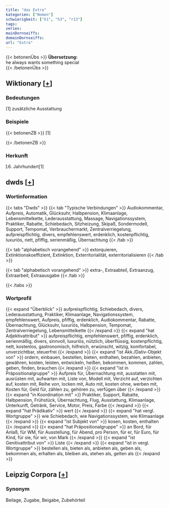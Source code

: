 ```yaml
---
title: "das Extra"
kategorien: ["Nomen"]
schwierigkeit: ["k1", "h3", "r13"]
tags:
series:
mainDornseiffs:
domainDornseiffs:
url: "Extra"
---
```


{{< betonenÜbs >}}
**Übersetzung:**  
he always wants something special  
{{< /betonenÜbs >}}

## Wiktionary [[+](https://de.wiktionary.org/wiki/Extra)]

### Bedeutungen
[1] zusätzliche Ausstattung  

### Beispiele
{{< betonenZB >}}
[1]  

{{< /betonenZB >}}
### Herkunft
16. Jahrhundert[1]  



## dwds [[+](https://www.dwds.de/wb/Extra)]

### Wortinformation
{{< tabs "Dwds" >}}
{{< tab "Typische Verbindungen" >}}
Audiokommentar, Aufpreis, Automatik, Glücksuhr, Halbpension, Klimaanlage, Lebensmittelkette, Lederausstattung, Massage, Navigationssystem, Praktiker, Rabatte, Schiebedach, Sitzheizung, Skipaß, Sondermodell, Support, Tempomat, Verbrauchermarkt, Zentralverriegelung, aufpreispflichtig, divers, empfehlenswert, erdenklich, kostenpflichtig, luxuriös, nett, pfiffig, serienmäßig, Übernachtung
{{< /tab >}}

{{< tab "alphabetisch vorangehend" >}}
extorquieren, Extinktionskoeffizient, Extinktion, Exterritorialität, exterritorialisieren
{{< /tab >}}

{{< tab "alphabetisch vorangehend" >}}
extra-, Extraabteil, Extraanzug, Extraarbeit, Extraausgabe
{{< /tab >}}

{{< /tabs >}}

### Wortprofil
{{< expand "Überblick" >}} aufpreispflichtig, Schiebedach, divers, Lederausstattung, Praktiker, Klimaanlage, Navigationssystem, empfehlenswert, Aufpreis, pfiffig, erdenklich, Audiokommentar, Rabatte, Übernachtung, Glücksuhr, luxuriös, Halbpension, Tempomat, Zentralverriegelung, Lebensmittelkette {{< /expand >}}
{{< expand "hat Adjektivattribut" >}} aufpreispflichtig, empfehlenswert, pfiffig, erdenklich, serienmäßig, divers, sinnvoll, luxuriös, nützlich, überflüssig, kostenpflichtig, nett, kostenlos, gastronomisch, hilfreich, erwünscht, witzig, komfortabel, unverzichtbar, steuerfrei {{< /expand >}}
{{< expand "ist Akk./Dativ-Objekt von" >}} ordern, einbauen, bestellen, bieten, enthalten, bezahlen, anbieten, gewähren, kosten, leisten, entwickeln, heißen, bekommen, kommen, zahlen, geben, finden, brauchen {{< /expand >}}
{{< expand "ist in Präpositionalgruppe" >}} Aufpreis für, Übernachtung mit, ausstatten mit, ausrüsten mit, aufwarten mit, Liste von, Modell mit, Verzicht auf, verzichten auf, kosten mit, Reihe von, locken mit, Auto mit, kosten ohne, werben mit, Kosten für, Geld für, zählen zu, gehören zu, verfügen über {{< /expand >}}
{{< expand "in Koordination mit" >}} Praktiker, Support, Rabatte, Halbpension, Frühstück, Übernachtung, Flug, Ausstattung, Klimaanlage, Unterkunft, Getränk, Service, Motor, Preis, Farbe {{< /expand >}}
{{< expand "hat Prädikativ" >}} wert {{< /expand >}}
{{< expand "hat vergl. Wortgruppe" >}} wie Schiebedach, wie Navigationssystem, wie Klimaanlage {{< /expand >}}
{{< expand "ist Subjekt von" >}} kosen, kosten, enthalten {{< /expand >}}
{{< expand "hat Präpositionalgruppe" >}} an Bord, für Anlaß, für WM, für Ausstellung, für Abend, pro Person, für er, für Euro, für Kind, für sie, für wir, von Mark {{< /expand >}}
{{< expand "ist Genitivattribut von" >}} Liste {{< /expand >}}
{{< expand "ist in vergl. Wortgruppe" >}} bestellen als, bieten als, anbieten als, geben als, bekommen als, erhalten als, bleiben als, stehen als, gelten als {{< /expand >}}

## Leipzig Corpora [[+](https://corpora.uni-leipzig.de/en/res?word=Extra&corpusId=deu_newscrawl-public_2018)]


### Synonym
Beilage, Zugabe, Beigabe, Zubehörteil

